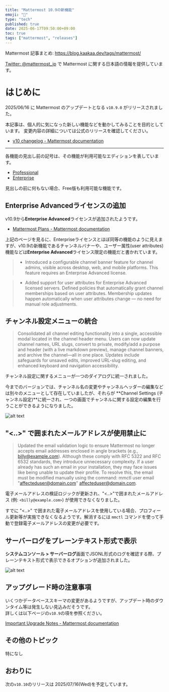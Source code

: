 ```yaml
---
title: "Mattermost 10.9の新機能"
emoji: "🎉"
type: "tech"
published: true
date: 2025-06-17T09:50:00+09:00
toc: true
tags: ["mattermost", "releases"]
---
```


Mattermost 記事まとめ: https://blog.kaakaa.dev/tags/mattermost/

[Twitter: @mattermost_jp](https://twitter.com/mattermost_jp) で Mattermost に関する日本語の情報を提供しています。

# はじめに

2025/06/16 に Mattermost のアップデートとなる `v10.9.0` がリリースされました。  

本記事は、個人的に気になった新しい機能などを動かしてみることを目的としています。
変更内容の詳細については公式のリリースを確認してください。

- [v10 changelog \- Mattermost documentation](https://docs.mattermost.com/about/mattermost-v10-changelog.html#release-v10-9-feature-release)

---

各機能の見出し前の記号は、その機能が利用可能なエディションを表しています。

- [Professional](https://mattermost.com/pricing/)
- [Enterprise](https://mattermost.com/pricing/)

見出しの前に何もない場合、Free版も利用可能な機能です。

## Enterprise Advancedライセンスの追加

v10.9から**Enterprise Advanced**ライセンスが追加されたようです。

* [Mattermost Plans \- Mattermost documentation](https://docs.mattermost.com/about/plans.html)

上記のページを見るに、Enterpriseライセンスとほぼ同等の機能のように見えますが、v10.9の新機能であるチャンネルバナーや、ユーザー属性(user attributes)機能などは**Enterprise Advanced**ライセンス限定の機能だと書かれています。

> * Introduced a configurable channel banner feature for channel admins, visible across desktop, web, and mobile platforms. This feature requires an Enterprise Advanced license.

> * Added support for user attributes for Enterprise Advanced licensed servers. Defined policies that automatically grant channel memberships based on user attributes. Membership updates happen automatically when user attributes change — no need for manual role adjustments.

## チャンネル設定メニューの統合

> Consolidated all channel editing functionality into a single, accessible modal located in the channel header menu. Users can now update channel names, URL slugs, convert to private, modify/add a purpose and header (with a live markdown preview), manage channel banners, and archive the channel—all in one place. Updates include safeguards for unsaved edits, improved URL-slug editing, and enhanced keyboard and navigation accessibility.

チャンネル設定に関するメニューが一つのダイアログに統一されました。

今までのバージョンでは、チャンネル名の変更やチャンネルヘッダーの編集などは別々のメニューとして存在していましたが、それらが **Channel Settings (チャンネル設定)**に統一され、一つの画面でチャンネルに関する設定の編集を行うことができるようになりました。

![alt text](https://blog.kaakaa.dev/images/posts/mattermost/releases-10.9/channels-channel-settings.png)


## "<..>" で囲まれたメールアドレスが使用禁止に

> Updated the email validation logic to ensure Mattermost no longer accepts email addresses enclosed in angle brackets (e.g., <billy@example.com>). Although these comply with RFC 5322 and RFC 6532 standards, they introduce unnecessary complexity. If a user already has such an email in your installation, they may face issues like being unable to update their profile. To resolve this, the email must be modified manually using the command: mmctl user email "<affecteduser@domain.com>" affecteduser@domain.com.

電子メールアドレスの検証ロジックが更新され、"<..>"で囲まれたメールアドレス (例: `<billy@example.com>`) が使用できなくなりました。

すでに "<..>" で囲まれた電子メールアドレスを使用している場合、プロフィール更新等が実施できなくなるようです。解消するには `mmctl` コマンドを使って手動で登録電子メールアドレスの変更が必要です。

## サーバーログをプレーンテキスト形式で表示

**システムコンソール > サーバーログ**画面でJSONL形式のログを確認する際、プレーンテキスト形式で表示できるオプションが追加されました。

![alt text](https://blog.kaakaa.dev/images/posts/mattermost/releases-10.9/admin-serverlog-plain.png)


## アップグレード時の注意事項

いくつかデータベーススキーマの変更があるようですが、アップデート時のダウンタイム等は発生しない見込みだそうです。  
詳しくは以下ページの`v10.9`の項を参照ください。  

[Important Upgrade Notes \- Mattermost documentation](https://docs.mattermost.com/upgrade/important-upgrade-notes.html)

## その他のトピック

特になし

## おわりに

次の`v10.10`のリリースは 2025/07/16(Wed)を予定しています。  
